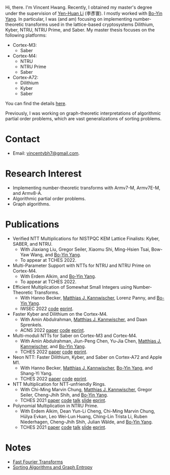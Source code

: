 

Hi, there. I'm Vincent Hwang.
Recently, I obtained my master's degree under the supervision of [Yen-Huan Li](https://sites.google.com/site/yenhuanli/home) (李彥寰).
I mostly worked with [Bo-Yin Yang](https://homepage.iis.sinica.edu.tw/pages/byyang/index_en.html).
In particular, I was (and am) focusing on implementing number-theoretic transforms used in the lattice-based cryptosystems Dilithium, Kyber, NTRU, NTRU Prime, and Saber.
My master thesis focuses on the following platforms:
- Cortex-M3:
    - Saber
- Cortex-M4:
    - NTRU
    - NTRU Prime
    - Saber
- Cortex-A72:
    - Dilithium
    - Kyber
    - Saber

You can find the details [here](https://github.com/vincentvbh/NTTs_with_Armv7-M_Armv7E-M_Armv8-A).

Previously, I was working on graph-theoretic interpretations of algorithmic partial order problems,
which are vast generalizations of sorting problems.

# Contact
- Email: vincentvbh7@gmail.com.

# Research Interest
- Implementing number-theoretic transforms with Armv7-M, Armv7E-M, and Armv8-A.
- Algorithmic partial order problems.
- Graph algorithms.

# Publications
- Verified NTT Multiplications for NISTPQC KEM Lattice Finalists: Kyber, SABER, and NTRU.
    - With Jiaxiang Liu, Gregor Seiler, Xiaomu Shi, Ming-Hsien Tsai, Bow-Yaw Wang, and [Bo-Yin Yang](https://homepage.iis.sinica.edu.tw/pages/byyang/index_en.html).
    - To appear at TCHES 2022.
- Multi-Parameter Support with NTTs for NTRU and NTRU Prime on Cortex-M4.
    - With Erdem Alkim, and [Bo-Yin Yang](https://homepage.iis.sinica.edu.tw/pages/byyang/index_en.html).
    - To appear at TCHES 2022.
- Efficient Multiplication of Somewhat Small Integers using Number-Theoretic Transforms.
    - With Hanno Becker, [Matthias J. Kannwischer](https://kannwischer.eu), Lorenz Panny, and [Bo-Yin Yang](https://homepage.iis.sinica.edu.tw/pages/byyang/index_en.html).
    - IWSEC 2022 [code](https://github.com/ntt-int-mul/ntt-int-mul-m3) [eprint](https://eprint.iacr.org/2022/439).
- Faster Kyber and Dilithium on the Cortex-M4.
    - With Amin Abdulrahman, [Matthias J. Kannwischer](https://kannwischer.eu), and Daan Sprenkels.
    - ACNS 2022 [paper](https://link.springer.com/chapter/10.1007/978-3-031-09234-3_42) [code](https://github.com/FasterKyberDilithiumM4/FasterKyberDilithiumM4) [eprint](https://eprint.iacr.org/2022/112).
- Multi-moduli NTTs for Saber on Cortex-M3 and Cortex-M4.
    - With Amin Abdulrahman, Jiun-Peng Chen, Yu-Jia Chen, [Matthias J. Kannwischer](https://kannwischer.eu), and [Bo-Yin Yang](https://homepage.iis.sinica.edu.tw/pages/byyang/index_en.html).
    - TCHES 2022 [paper](https://tches.iacr.org/index.php/TCHES/article/view/9292) [code](https://github.com/multi-moduli-ntt-saber/multi-moduli-ntt-saber) [eprint](https://eprint.iacr.org/2021/995).
- Neon NTT: Faster Dilithium, Kyber, and Saber on Cortex-A72 and Apple M1.
    - With Hanno Becker, [Matthias J. Kannwischer](https://kannwischer.eu), [Bo-Yin Yang](https://homepage.iis.sinica.edu.tw/pages/byyang/index_en.html), and Shang-Yi Yang.
    - TCHES 2022 [paper](https://tches.iacr.org/index.php/TCHES/article/view/9295) [code](https://github.com/neon-ntt/neon-ntt) [eprint](https://eprint.iacr.org/2021/986).
- NTT Multiplication for NTT-unfriendly Rings.
    - With Chi-Ming Marvin Chung, [Matthias J. Kannwischer](https://kannwischer.eu), Gregor Seiler, Cheng-Jhih Shih, and [Bo-Yin Yang](https://homepage.iis.sinica.edu.tw/pages/byyang/index_en.html).
    - TCHES 2021 [paper](https://tches.iacr.org/index.php/TCHES/article/view/8791) [code](https://github.com/ntt-polymul/ntt-polymul) [talk](https://youtube.com/watch?v=a9_-jhD2ZG0) [slide](https://iacr.org/submit/files/slides/2021/ches/ches2021/30796/slides.pdf) [eprint](https://eprint.iacr.org/2020/1397).
- Polynomial Multiplication in NTRU Prime.
    - With Erdem Alkim, Dean Yun-Li Cheng, Chi-Ming Marvin Chung, Hülya Evkan, Leo Wei-Lun Huang, Ching-Lin Trista Li, Ruben Niederhagen, Cheng-Jhih Shih, Julian Wälde, and [Bo-Yin Yang](https://homepage.iis.sinica.edu.tw/pages/byyang/index_en.html).
    - TCHES 2021 [paper](https://tches.iacr.org/index.php/TCHES/article/view/8733) [code](https://github.com/vincentvbh/NTRUPrime-PolyMul) [talk](https://youtube.com/watch?v=F95gXPfXrBA) [slide](https://iacr.org/submit/files/slides/2021/ches/ches2021/30766/slides.pdf) [eprint](https://eprint.iacr.org/2020/1216).





# Notes
- [Fast Fourier Transforms](./FFT.html)
- [Sorting Algorithms and Graph Entropy](./sort.html)

